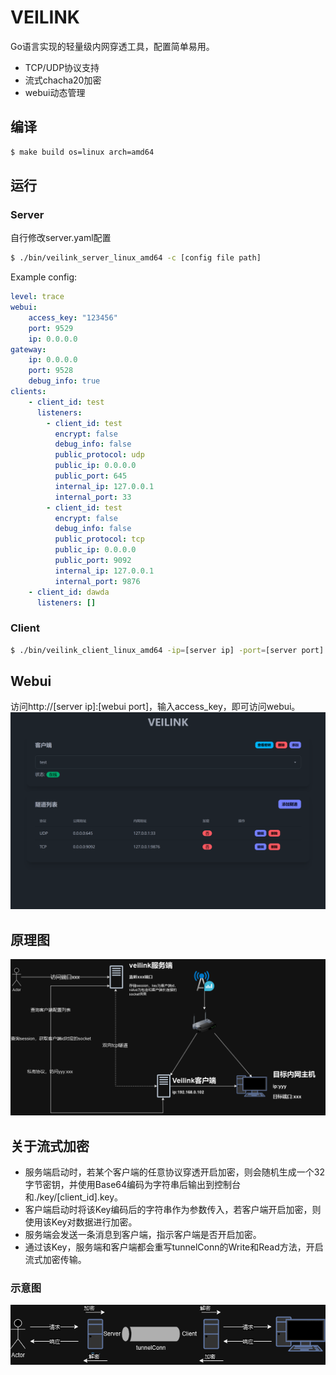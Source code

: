 # VEILINK
Go语言实现的轻量级内网穿透工具，配置简单易用。
- TCP/UDP协议支持
- 流式chacha20加密
- webui动态管理
## 编译
```bash
$ make build os=linux arch=amd64
```
## 运行
### Server
自行修改server.yaml配置
```bash
$ ./bin/veilink_server_linux_amd64 -c [config file path]
```
Example config:
```yaml
level: trace
webui:
    access_key: "123456"
    port: 9529
    ip: 0.0.0.0
gateway:
    ip: 0.0.0.0
    port: 9528
    debug_info: true
clients:
    - client_id: test
      listeners:
        - client_id: test
          encrypt: false
          debug_info: false
          public_protocol: udp
          public_ip: 0.0.0.0
          public_port: 645
          internal_ip: 127.0.0.1
          internal_port: 33
        - client_id: test
          encrypt: false
          debug_info: false
          public_protocol: tcp
          public_ip: 0.0.0.0
          public_port: 9092
          internal_ip: 127.0.0.1
          internal_port: 9876
    - client_id: dawda
      listeners: []
```
### Client
```bash
$ ./bin/veilink_client_linux_amd64 -ip=[server ip] -port=[server port] -id=[client id] -level=[logrus level] -encrypt=[encrypt true or false] -key=[encrypt key]
```
## Webui
访问http://[server ip]:[webui port]，输入access_key，即可访问webui。
![alt text](./docs/webui.png)
## 原理图
![](./docs/velink_back.drawio.png)
## 关于流式加密
- 服务端启动时，若某个客户端的任意协议穿透开启加密，则会随机生成一个32字节密钥，并使用Base64编码为字符串后输出到控制台和./key/[client_id].key。
- 客户端启动时将该Key编码后的字符串作为参数传入，若客户端开启加密，则使用该Key对数据进行加密。
- 服务端会发送一条消息到客户端，指示客户端是否开启加密。
- 通过该Key，服务端和客户端都会重写tunnelConn的Write和Read方法，开启流式加密传输。
### 示意图
![](./docs/TCPencrytp.drawio.png)
